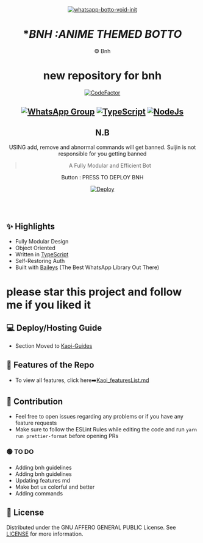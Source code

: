 <div align="center">
<a href="https://ibb.co/h2JWY6n"><img src="https://i.pinimg.com/originals/70/63/e2/7063e22a1369de5b3400b1d070e14dfb.gif" alt="whatsapp-botto-void-init" border="0"></a>

# **BNH :*ANIME THEMED BOTTO**
©️ Bnh
# new repository for bnh 

[![CodeFactor](https://www.codefactor.io/repository/github/prajjwaldatir/kaoi/badge)](https://www.codefactor.io/repository/github/prajjwaldatir/kaoi)

## [![WhatsApp Group](https://img.shields.io/badge/WhatsApp-25D366?style=for-the-badge&logo=whatsapp&logoColor=white)](https://chat.whatsapp.com/I4m8zLPwTme9II9aZWRZJ1) [![TypeScript](https://img.shields.io/badge/TypeScript-007ACC?style=for-the-badge&logo=typescript&logoColor=white)](https://www.typescriptlang.org/) [![NodeJs](https://img.shields.io/badge/Node.js-43853D?style=for-the-badge&logo=node.js&logoColor=white)](https://nodejs.org/en/)
## N.B 
USING add, remove and abnormal commands will get banned. Suijin is not responsible for you getting banned
> A Fully Modular and Efficient Bot <br>



Button : 
    PRESS TO DEPLOY BNH

[![Deploy](https://www.herokucdn.com/deploy/button.png)](https://heroku.com/deploy)



</div><br/>
<br/>

## ✨ Highlights

-   Fully Modular Design
-   Object Oriented
-   Written in [TypeScript](https://www.typescriptlang.org/)
-   Self-Restoring Auth
-   Built with [Baileys](https://github.com/adiwajshing/baileys) (The Best
    WhatsApp Library Out There)

# please star this project and follow me if you liked it

## 💻 Deploy/Hosting Guide

-   Section Moved to
    [Kaoi-Guides](https://github.com/Hiroto77/Kaoi-Guides/blob/main/README.md)

## 🍥 Features of the Repo

-   To view all features, click
    here➡️[Kaoi_featuresList.md](https://github.com/PrajjwalDatir/Kaoi/blob/main/Features.md)

## 💪 Contribution

-   Feel free to open issues regarding any problems or if you have any feature
    requests
-   Make sure to follow the ESLint Rules while editing the code and run
    `yarn run prettier-format` before opening PRs


### 🟢 TO DO




-  Adding bnh guidelines 
-  Adding bnh guidelines 
-  Updating features md
-  Make bot ux colorful and better 
-  Adding commands 






## 📄 License

Distributed under the GNU AFFERO GENERAL PUBLIC License. See [LICENSE](/LICENSE)
for more information.
